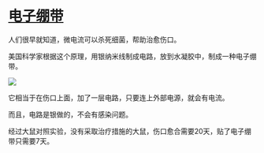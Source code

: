 # [电子绷带](https://github.com/jaaleng/jaaleng.github.io/issues/25)

人们很早就知道，微电流可以杀死细菌，帮助治愈伤口。

美国科学家根据这个原理，用银纳米线制成电路，放到水凝胶中，制成一种电子绷带。

![](https://pic.imgdb.cn/item/66b3700dd9c307b7e94408b9.webp)

它相当于在伤口上面，加了一层电路，只要连上外部电源，就会有电流。

而且，电路是银做的，不会有感染问题。

经过大鼠对照实验，没有采取治疗措施的大鼠，伤口愈合需要20天，贴了电子绷带只需要7天。